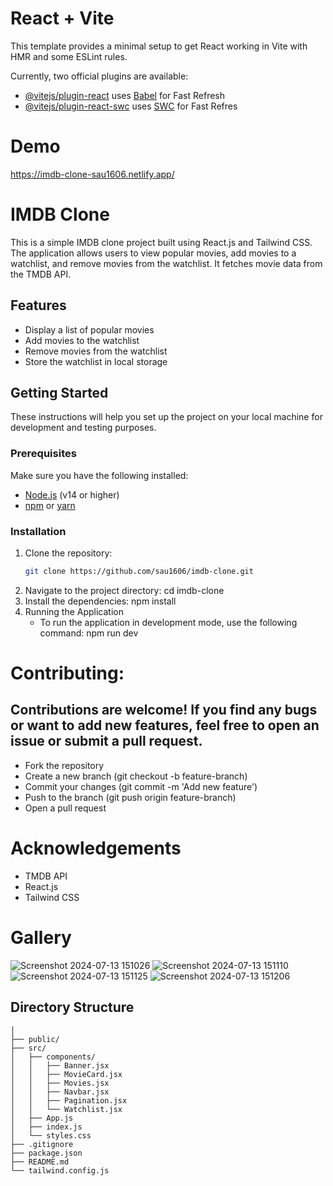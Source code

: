 # React + Vite

This template provides a minimal setup to get React working in Vite with HMR and some ESLint rules.

Currently, two official plugins are available:

- [@vitejs/plugin-react](https://github.com/vitejs/vite-plugin-react/blob/main/packages/plugin-react/README.md) uses [Babel](https://babeljs.io/) for Fast Refresh
- [@vitejs/plugin-react-swc](https://github.com/vitejs/vite-plugin-react-swc) uses [SWC](https://swc.rs/) for Fast Refres


# Demo
https://imdb-clone-sau1606.netlify.app/

# IMDB Clone

This is a simple IMDB clone project built using React.js and Tailwind CSS. The application allows users to view popular movies, add movies to a watchlist, and remove movies from the watchlist. It fetches movie data from the TMDB API.

## Features

- Display a list of popular movies
- Add movies to the watchlist
- Remove movies from the watchlist
- Store the watchlist in local storage

## Getting Started

These instructions will help you set up the project on your local machine for development and testing purposes.

### Prerequisites

Make sure you have the following installed:

- [Node.js](https://nodejs.org/en/) (v14 or higher)
- [npm](https://www.npmjs.com/get-npm) or [yarn](https://yarnpkg.com/getting-started/install)

### Installation

1. Clone the repository:
   ```sh
   git clone https://github.com/sau1606/imdb-clone.git
2. Navigate to the project directory:
  cd imdb-clone
3. Install the dependencies:
   npm install
4. Running the Application
    -  To run the application in development mode, use the following command:
        npm run dev



# Contributing:
  ## Contributions are welcome! If you find any bugs or want to add new features, feel free to open an issue or submit a pull request.
  - Fork the repository
  - Create a new branch (git checkout -b feature-branch)
  - Commit your changes (git commit -m 'Add new feature')
  - Push to the branch (git push origin feature-branch)
  - Open a pull request

# Acknowledgements
- TMDB API
- React.js
- Tailwind CSS


# Gallery
![Screenshot 2024-07-13 151026](https://github.com/user-attachments/assets/83038a8c-602e-4d51-aa7e-ecbd31fd93f9)
![Screenshot 2024-07-13 151110](https://github.com/user-attachments/assets/cd63e0ac-cbab-4800-bb5d-d6c4b20a3253)
![Screenshot 2024-07-13 151125](https://github.com/user-attachments/assets/f3db71f7-eaf0-4df5-9d83-33099dafd63b)
![Screenshot 2024-07-13 151206](https://github.com/user-attachments/assets/28249be1-183e-4ac0-b357-b374fc3caf16)

## Directory Structure

```imdb-clone/
│
├── public/
├── src/
│   ├── components/
│   │   ├── Banner.jsx
│   │   ├── MovieCard.jsx
│   │   ├── Movies.jsx
│   │   ├── Navbar.jsx
│   │   ├── Pagination.jsx
│   │   └── Watchlist.jsx
│   ├── App.js
│   ├── index.js
│   └── styles.css
├── .gitignore
├── package.json
├── README.md
└── tailwind.config.js



